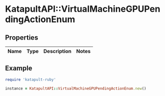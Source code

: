 # KatapultAPI::VirtualMachineGPUPendingActionEnum

## Properties

| Name | Type | Description | Notes |
| ---- | ---- | ----------- | ----- |

## Example

```ruby
require 'katapult-ruby'

instance = KatapultAPI::VirtualMachineGPUPendingActionEnum.new()
```


